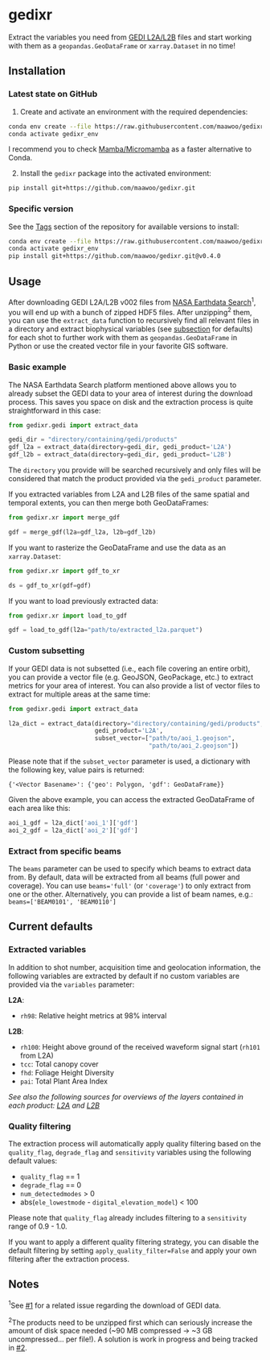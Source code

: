 # gedixr

Extract the variables you need from [GEDI L2A/L2B](https://gedi.umd.edu/) files 
and start working with them as a `geopandas.GeoDataFrame` or `xarray.Dataset` in 
no time!

## Installation
### Latest state on GitHub
1. Create and activate an environment with the required dependencies:
```bash
conda env create --file https://raw.githubusercontent.com/maawoo/gedixr/main/environment.yml
conda activate gedixr_env
```
I recommend you to check [Mamba/Micromamba](https://mamba.readthedocs.io/en/latest/index.html) 
as a faster alternative to Conda.

2. Install the `gedixr` package into the activated environment:
```bash
pip install git+https://github.com/maawoo/gedixr.git
```

### Specific version
See the [Tags](https://github.com/maawoo/gedixr/tags) section of the repository
for available versions to install:
```bash
conda env create --file https://raw.githubusercontent.com/maawoo/gedixr/v0.4.0/environment.yml
conda activate gedixr_env
pip install git+https://github.com/maawoo/gedixr.git@v0.4.0
```

## Usage
After downloading GEDI L2A/L2B v002 files from [NASA Earthdata Search](https://search.earthdata.nasa.gov/search?q=gedi+v002)<sup>1</sup>, 
you will end up with a bunch of zipped HDF5 files. After unzipping<sup>2</sup> them, 
you can use the `extract_data` function to recursively find all relevant files in 
a directory and extract biophysical variables (see [subsection](#extracted-variables) 
for defaults) for each shot to further work with them as `geopandas.GeoDataFrame` 
in Python or use the created vector file in your favorite GIS software.

### Basic example
The NASA Earthdata Search platform mentioned above allows you to already subset
the GEDI data to your area of interest during the download process. This saves 
you space on disk and the extraction process is quite straightforward in this 
case:
```python
from gedixr.gedi import extract_data

gedi_dir = "directory/containing/gedi/products"
gdf_l2a = extract_data(directory=gedi_dir, gedi_product='L2A')
gdf_l2b = extract_data(directory=gedi_dir, gedi_product='L2B')
```

The `directory` you provide will be searched recursively and only files will be 
considered that match the product provided via the `gedi_product` parameter.

If you extracted variables from L2A and L2B files of the same spatial and temporal 
extents, you can then merge both GeoDataFrames:
```python
from gedixr.xr import merge_gdf

gdf = merge_gdf(l2a=gdf_l2a, l2b=gdf_l2b)
```

If you want to rasterize the GeoDataFrame and use the data as an `xarray.Dataset`:
```python
from gedixr.xr import gdf_to_xr

ds = gdf_to_xr(gdf=gdf)
```

If you want to load previously extracted data:
```python
from gedixr.xr import load_to_gdf

gdf = load_to_gdf(l2a="path/to/extracted_l2a.parquet")
```

### Custom subsetting
If your GEDI data is not subsetted (i.e., each file covering an entire orbit), 
you can provide a vector file (e.g. GeoJSON, GeoPackage, etc.) to extract 
metrics for your area of interest. You can also provide a list of vector files 
to extract for multiple areas at the same time:
```python
from gedixr.gedi import extract_data

l2a_dict = extract_data(directory="directory/containing/gedi/products", 
                        gedi_product='L2A', 
                        subset_vector=["path/to/aoi_1.geojson",
                                       "path/to/aoi_2.geojson"])
```

Please note that if the `subset_vector` parameter is used, a dictionary with the 
following key, value pairs is returned:
```
{'<Vector Basename>': {'geo': Polygon, 'gdf': GeoDataFrame}}
```

Given the above example, you can access the extracted GeoDataFrame of each area
like this:
```python
aoi_1_gdf = l2a_dict['aoi_1']['gdf']
aoi_2_gdf = l2a_dict['aoi_2']['gdf']
```

### Extract from specific beams 
The `beams` parameter can be used to specify which beams to extract data from. 
By default, data will be extracted from all beams (full power and coverage). You 
can use `beams='full'` (or `'coverage'`) to only extract from one or the other. 
Alternatively, you can provide a list of beam names, e.g.: 
`beams=['BEAM0101', 'BEAM0110']`

## Current defaults
### Extracted variables
In addition to shot number, acquisition time and geolocation information, the
following variables are extracted by default if no custom variables are provided 
via the `variables` parameter:

**L2A**:
- `rh98`: Relative height metrics at 98% interval

**L2B**:
- `rh100`: Height above ground of the received waveform signal start (`rh101` from L2A)
- `tcc`: Total canopy cover
- `fhd`: Foliage Height Diversity
- `pai`: Total Plant Area Index

_See also the following sources for overviews of the layers contained in each 
product: [L2A](https://lpdaac.usgs.gov/products/gedi02_av002/) and [L2B](https://lpdaac.usgs.gov/products/gedi02_bv002/)_

### Quality filtering
The extraction process will automatically apply quality filtering based on the 
`quality_flag`, `degrade_flag` and `sensitivity` variables using the following
default values:
- `quality_flag` == 1 
- `degrade_flag` == 0
- `num_detectedmodes` > 0
- abs(`ele_lowestmode` - `digital_elevation_model`) < 100

Please note that `quality_flag` already includes filtering to a `sensitivity` 
range of 0.9 - 1.0. 

If you want to apply a different quality filtering strategy, you can disable the
default filtering by setting `apply_quality_filter=False` and apply your own filtering
after the extraction process.

## Notes
<sup>1</sup>See [#1](https://github.com/maawoo/gedixr/issues/1) for a related issue regarding the download of GEDI data.

<sup>2</sup>The products need to be unzipped first which can seriously increase 
the amount of disk space needed (~90 MB compressed -> ~3 GB uncompressed... per 
file!). A solution is work in progress and being tracked in [#2](https://github.com/maawoo/gedixr/issues/2). 

